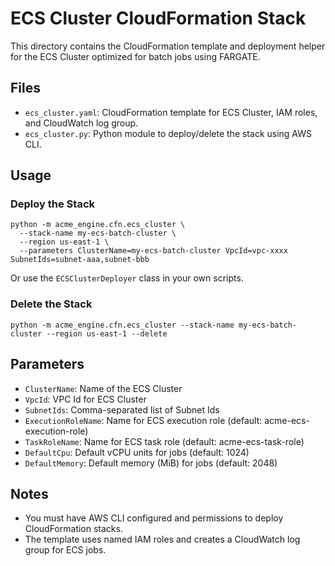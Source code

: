 # ECS Cluster CloudFormation Stack

This directory contains the CloudFormation template and deployment helper for the ECS Cluster optimized for batch jobs using FARGATE.

## Files

- `ecs_cluster.yaml`: CloudFormation template for ECS Cluster, IAM roles, and CloudWatch log group.
- `ecs_cluster.py`: Python module to deploy/delete the stack using AWS CLI.

## Usage

### Deploy the Stack

```
python -m acme_engine.cfn.ecs_cluster \
  --stack-name my-ecs-batch-cluster \
  --region us-east-1 \
  --parameters ClusterName=my-ecs-batch-cluster VpcId=vpc-xxxx SubnetIds=subnet-aaa,subnet-bbb
```

Or use the `ECSClusterDeployer` class in your own scripts.

### Delete the Stack

```
python -m acme_engine.cfn.ecs_cluster --stack-name my-ecs-batch-cluster --region us-east-1 --delete
```

## Parameters

- `ClusterName`: Name of the ECS Cluster
- `VpcId`: VPC Id for ECS Cluster
- `SubnetIds`: Comma-separated list of Subnet Ids
- `ExecutionRoleName`: Name for ECS execution role (default: acme-ecs-execution-role)
- `TaskRoleName`: Name for ECS task role (default: acme-ecs-task-role)
- `DefaultCpu`: Default vCPU units for jobs (default: 1024)
- `DefaultMemory`: Default memory (MiB) for jobs (default: 2048)

## Notes
- You must have AWS CLI configured and permissions to deploy CloudFormation stacks.
- The template uses named IAM roles and creates a CloudWatch log group for ECS jobs.
